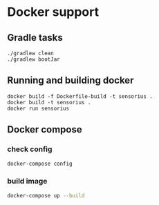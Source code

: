 # Docker support

## Gradle tasks

```
./gradlew clean
./gradlew bootJar
```

## Running and building docker

```
docker build -f Dockerfile-build -t sensorius .
docker build -t sensorius .
docker run sensorius

```

## Docker compose

### check config

```bash
docker-compose config
```

### build image
```bash
docker-compose up --build
```